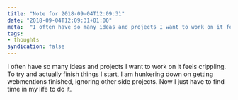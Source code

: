 ```yaml
---
title: "Note for 2018-09-04T12:09:31"
date: "2018-09-04T12:09:31+01:00"
meta:  "I often have so many ideas and projects I want to work on it feels..."
tags:
- thoughts
syndication: false
---
```

I often have so many ideas and projects I want to work on it feels crippling. To try and actually finish things I start, I am hunkering down on getting webmentions finished, ignoring other side projects. Now I just have to find time in my life to do it.
